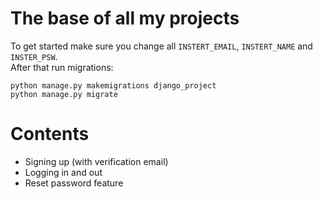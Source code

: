 # The base of all my projects
To get started make sure you change all `INSTERT_EMAIL`, `INSTERT_NAME` and `INSTER_PSW`.  
After that run migrations:
```
python manage.py makemigrations django_project
python manage.py migrate
```

# Contents
- Signing up (with verification email)
- Logging in and out
- Reset password feature